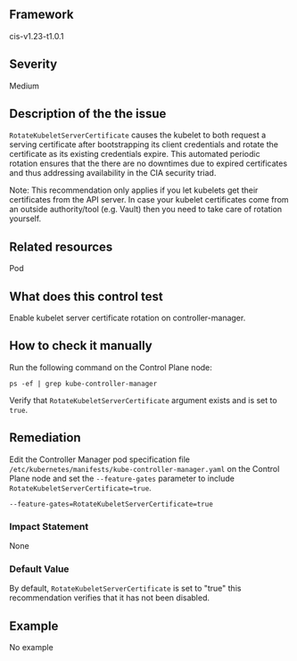 ## Framework
cis-v1.23-t1.0.1
 
## Severity
Medium

## Description of the the issue
`RotateKubeletServerCertificate` causes the kubelet to both request a serving certificate after bootstrapping its client credentials and rotate the certificate as its existing credentials expire. This automated periodic rotation ensures that the there are no downtimes due to expired certificates and thus addressing availability in the CIA security triad.

 Note: This recommendation only applies if you let kubelets get their certificates from the API server. In case your kubelet certificates come from an outside authority/tool (e.g. Vault) then you need to take care of rotation yourself.
 
## Related resources
Pod
 
## What does this control test
Enable kubelet server certificate rotation on controller-manager.
 
## How to check it manually
Run the following command on the Control Plane node:

 
```
ps -ef | grep kube-controller-manager

```
 Verify that `RotateKubeletServerCertificate` argument exists and is set to `true`.
## Remediation
Edit the Controller Manager pod specification file `/etc/kubernetes/manifests/kube-controller-manager.yaml` on the Control Plane node and set the `--feature-gates` parameter to include `RotateKubeletServerCertificate=true`.

 
```
--feature-gates=RotateKubeletServerCertificate=true

```
 
### Impact Statement
None
### Default Value
By default, `RotateKubeletServerCertificate` is set to "true" this recommendation verifies that it has not been disabled.
## Example
No example

